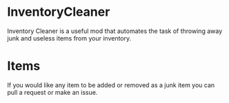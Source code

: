 # InventoryCleaner
Inventory Cleaner is a useful mod that automates the task of throwing away junk and useless items from your inventory.
# Items
If you would like any item to be added or removed as a junk item you can pull a request or make an issue.
